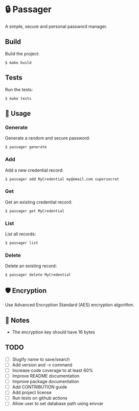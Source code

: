 # :lock: Passager

A simple, secure and personal password manager.

## Build

Build the project:

```
$ make build
```

## Tests

Run the tests:

```
$ make tests
```

## 🚸 Usage

### Generate

Generate a random and secure password:

```
$ passager generate
```

### Add

Add a new credential record:

```
$ passager add MyCredential my@email.com supersecret
```

### Get

Get an existing credential record:

```
$ passager get MyCredential
```

### List

List all records:

```
$ passager list
```

### Delete

Delete an existing record:

```
$ passager delete MyCredential
```

## :shield: Encryption

Use Advanced Encryption Standard (AES) encryption algorithm.

## 📓 Notes

- The encryption key should have 16 bytes

## TODO

- [ ] Slugify name to save/search
- [ ] Add version and -v command
- [ ] Increase code coverage to at least 60%
- [ ] Improve README documentation
- [ ] Improve package documentation
- [ ] Add CONTRIBUTION guide
- [ ] Add project license
- [ ] Run tests on github actions
- [ ] Allow user to set database path using envvar
